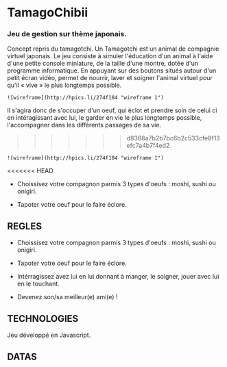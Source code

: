 # TamagoChibii
### Jeu de gestion sur thème japonais.

Concept repris du tamagotchi. Un Tamagotchi est un animal de compagnie virtuel japonais. Le jeu consiste à simuler l'éducation d'un animal à l'aide d'une petite console miniature, de la taille d'une montre, dotée d'un programme informatique. En appuyant sur des boutons situés autour d'un petit écran vidéo, permet de nourrir, laver et soigner l'animal virtuel pour qu'il « vive » le plus longtemps possible.

	![wireframe](http://hpics.li/274f184 "wireframe 1")

Il s'agira donc de s'occuper d'un oeuf, qui éclot et prendre soin de celui ci en intéragissant avec lui, le garder en vie le plus longtemps possible, l'accompagner dans les différents passages de sa vie.
>>>>>>> d8388a7b2b7bc6b2c533cfe8f13efc7a4b7f4ed2

	![wireframe](http://hpics.li/274f184 "wireframe 1")

<<<<<<< HEAD
- Choissisez votre compagnon parmis 3 types d'oeufs : moshi, sushi ou onigiri.

- Tapoter votre oeuf pour le faire éclore.


## REGLES


- Choissisez votre compagnon parmis 3 types d'oeufs : moshi, sushi ou onigiri.

- Tapoter votre oeuf pour le faire éclore.

- Intérragissez avez lui en lui donnant à manger, le soigner, jouer avec lui en le touchant.

- Devenez son/sa meilleur(e) ami(e) !



## TECHNOLOGIES

Jeu développé en Javascript.


## DATAS

